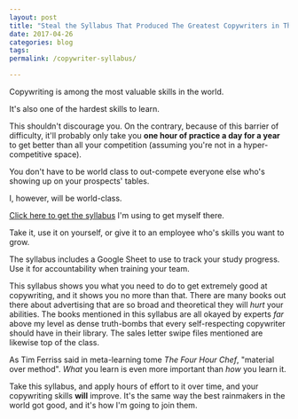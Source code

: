 ```yaml
---
layout: post
title: "Steal the Syllabus That Produced The Greatest Copywriters in The World"
date: 2017-04-26 
categories: blog
tags: 
permalink: /copywriter-syllabus/

---
```


Copywriting is among the most valuable skills in the world.

It's also one of the hardest skills to learn.

This shouldn't discourage you. On the contrary, because of this barrier of difficulty, it'll probably only take you **one hour of practice a day for a year** to get better than all your competition (assuming you're not in a hyper-competitive space). 

You don't have to be world class to out-compete everyone else who's showing up on your prospects' tables. 

I, however, will be world-class.

[Click here to get the syllabus](http://jamesmathison.co.uk/downloads/TheSelfMadeCopywriter.pdf) I'm using to get myself there. 

Take it, use it on yourself, or give it to an employee who's skills you want to grow. 

The syllabus includes a Google Sheet to use to track your study progress. Use it for accountability when training your team. 

This syllabus shows you what you need to do to get extremely good at copywriting, and it shows you no more than that. There are many books out there about advertising that are so broad and theoretical they will *hurt* your abilities. The books mentioned in this syllabus are all okayed by experts *far* above my level as dense truth-bombs that every self-respecting copywriter should have in their library. The sales letter swipe files mentioned are likewise top of the class. 

As Tim Ferriss said in meta-learning tome *The Four Hour Chef*, "material over method". *What* you learn is even more important than *how* you learn it. 

Take this syllabus, and apply hours of effort to it over time, and your copywriting skills **will** improve. It's the same way the best rainmakers in the world got good, and it's how I'm going to join them. 
